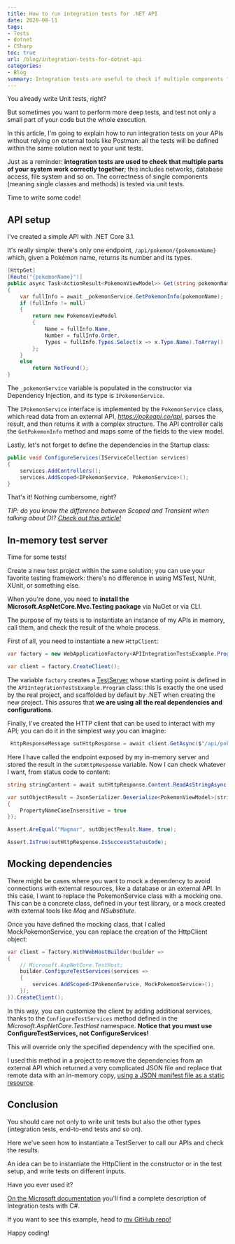 ```yaml
---
title: How to run integration tests for .NET API
date: 2020-08-11
tags:
- Tests
- dotnet
- CSharp
toc: true
url: /blog/integration-tests-for-dotnet-api
categories:
- Blog
summary: Integration tests are useful to check if multiple components fit together well. How can you test your APIs? And how can you mock dependencies?
---
```


You already write Unit tests, right?

But sometimes you want to perform more deep tests, and test not only a small part of your code but the whole execution.

In this article, I'm going to explain how to run integration tests on your APIs without relying on external tools like Postman: all the tests will be defined within the same solution next to your unit tests.

Just as a reminder: **integration tests are used to check that multiple parts of your system work correctly together**; this includes networks, database access, file system and so on. The correctness of single components (meaning single classes and methods) is tested via unit tests.

Time to write some code!

## API setup

I've created a simple API with .NET Core 3.1.

It's really simple: there's only one endpoint, `/api/pokemon/{pokemonName}` which, given a Pokémon name, returns its number and its types.

```cs
[HttpGet]
[Route("{pokemonName}")]
public async Task<ActionResult<PokemonViewModel>> Get(string pokemonName)
{
    var fullInfo = await _pokemonService.GetPokemonInfo(pokemonName);
    if (fullInfo != null)
    {
        return new PokemonViewModel
        {
            Name = fullInfo.Name,
            Number = fullInfo.Order,
            Types = fullInfo.Types.Select(x => x.Type.Name).ToArray()
        };
    }
    else
        return NotFound();
}
```

The `_pokemonService` variable is populated in the constructor via Dependency Injection, and its type is `IPokemonService`.

The `IPokemonService` interface is implemented by the `PokemonService` class, which read data from an external API, _https://pokeapi.co/api_, parses the result, and then returns it with a complex structure. The API controller calls the `GetPokemonInfo` method and maps some of the fields to the view model.

Lastly, let's not forget to define the dependencies in the Startup class:

```cs
public void ConfigureServices(IServiceCollection services)
{
    services.AddControllers();
    services.AddScoped<IPokemonService, PokemonService>();
}
```

That's it! Nothing cumbersome, right?

_TIP: do you know the difference between Scoped and Transient when talking about DI? [Check out this article!](https://www.code4it.dev/blog/dependency-injection-lifetimes "Dependency Injection lifetimes in .NET - my epiphany")_

## In-memory test server

Time for some tests!

Create a new test project within the same solution; you can use your favorite testing framework: there's no difference in using MSTest, NUnit, XUnit, or something else.

When you're done, you need to **install the
Microsoft.AspNetCore.Mvc.Testing package** via NuGet or via CLI.

The purpose of my tests is to instantiate an instance of my APIs in memory, call them, and check the result of the whole process.

First of all, you need to instantiate a new `HttpClient`:

```cs
var factory = new WebApplicationFactory<APIIntegrationTestsExample.Program>();

var client = factory.CreateClient();
```

The variable `factory` creates a [TestServer](https://docs.microsoft.com/en-us/dotnet/api/microsoft.aspnetcore.testhost.testserver "TestServer class definition") whose starting point is defined in the `APIIntegrationTestsExample.Program` class: this is exactly the one used by the real project, and scaffolded by default by .NET when creating the new project. This assures that **we are using all the real dependencies and configurations**.

Finally, I've created the HTTP client that can be used to interact with my API; you can do it in the simplest way you can imagine:

```cs
 HttpResponseMessage sutHttpResponse = await client.GetAsync($"/api/pokedex/magmar");
```

Here I have called the endpoint exposed by my in-memory server and stored the result in the `sutHttpResponse` variable. Now I can check whatever I want, from status code to content:

```cs
string stringContent = await sutHttpResponse.Content.ReadAsStringAsync();

var sutObjectResult = JsonSerializer.Deserialize<PokemonViewModel>(stringContent, new JsonSerializerOptions
{
    PropertyNameCaseInsensitive = true
});

Assert.AreEqual("Magmar", sutObjectResult.Name, true);

Assert.IsTrue(sutHttpResponse.IsSuccessStatusCode);
```

## Mocking dependencies

There might be cases where you want to mock a dependency to avoid connections with external resources, like a database or an external API. In this case, I want to replace the PokemonService class with a mocking one. This can be a concrete class, defined in your test library, or a mock created with external tools like _Moq_ and _NSubstitute_.

Once you have defined the mocking class, that I called MockPokemonService, you can replace the creation of the HttpClient object:

```cs
var client = factory.WithWebHostBuilder(builder =>
{
    // Microsoft.AspNetCore.TestHost;
    builder.ConfigureTestServices(services =>
    {
        services.AddScoped<IPokemonService, MockPokemonService>();
    });
}).CreateClient();
```

In this way, you can customize the client by adding additional services, thanks to the `ConfigureTestServices` method defined in the _Microsoft.AspNetCore.TestHost_ namespace. **Notice that you must use ConfigureTestServices, not ConfigureServices!**

This will override only the specified dependency with the specified one.

I used this method in a project to remove the dependencies from an external API which returned a very complicated JSON file and replace that remote data with an in-memory copy, [using a JSON manifest file as a static resource](https://www.code4it.dev/blog/mock-dependency-with-manifest-resources "How to mock dependencies with Manifest resources").

## Conclusion

You should care not only to write unit tests but also the other types (integration tests, end-to-end tests and so on).

Here we've seen how to instantiate a TestServer to call our APIs and check the results.

An idea can be to instantiate the HttpClient in the constructor or in the test setup, and write tests on different inputs.

Have you ever used it?

[On the Microsoft documentation](https://docs.microsoft.com/en-us/aspnet/core/test/integration-tests "Integration tests explanation on Microsoft docs") you'll find a complete description of Integration tests with C#.

If you want to see this example, head to [my GitHub repo!](https://github.com/code4it-dev/APIIntegrationTestsExample "APIIntegrationTestsExample repository on GitHub")

Happy coding!
